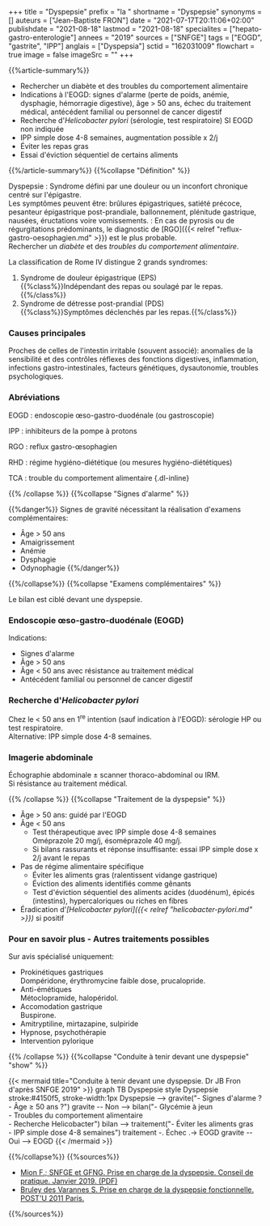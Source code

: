 +++
title = "Dyspepsie"
prefix = "la "
shortname = "Dyspepsie"
synonyms = []
auteurs = ["Jean-Baptiste FRON"]
date = "2021-07-17T20:11:06+02:00"
publishdate = "2021-08-18"
lastmod = "2021-08-18"
specialites = ["hepato-gastro-enterologie"]
annees = "2019"
sources = ["SNFGE"]
tags = ["EOGD", "gastrite", "IPP"]
anglais = ["Dyspepsia"]
sctid = "162031009"
flowchart = true
image = false
imageSrc = ""
+++

{{%article-summary%}}

- Rechercher un diabète et des troubles du comportement alimentaire
- Indications à l'EOGD: signes d'alarme (perte de poids, anémie, dysphagie, hémorragie digestive), âge > 50 ans, échec du traitement médical, antécédent familial ou personnel de cancer digestif
- Recherche d'*Helicobacter pylori* (sérologie, test respiratoire) SI EOGD non indiquée
- IPP simple dose 4-8 semaines, augmentation possible x 2/j
- Éviter les repas gras
- Essai d'éviction séquentiel de certains aliments

{{%/article-summary%}}
{{%collapse "Définition" %}}

Dyspepsie
: Syndrome défini par une douleur ou un inconfort chronique centré sur l'épigastre.  
Les symptômes peuvent être: brûlures épigastriques, satiété précoce, pesanteur épigastrique post-prandiale, ballonnement, plénitude gastrique, nausées, éructations voire vomissements.
: En cas de pyrosis ou de régurgitations prédominants, le diagnostic de [RGO]({{< relref "reflux-gastro-oesophagien.md" >}}) est le plus probable.  
Rechercher un *diabète* et des *troubles du comportement alimentaire*.

La classification de Rome IV distingue 2 grands syndromes:

1. Syndrome de douleur épigastrique (EPS)  
{{%class%}}Indépendant des repas ou soulagé par le repas.{{%/class%}}
1. Syndrome de détresse post-prandial (PDS)  
{{%class%}}Symptômes déclenchés par les repas.{{%/class%}}

### Causes principales

Proches de celles de l'intestin irritable (souvent associé): anomalies de la sensibilité
et des contrôles réflexes des fonctions digestives, inflammation, infections gastro-intestinales, facteurs génétiques, dysautonomie, troubles psychologiques.

### Abréviations

EOGD
: endoscopie œso-gastro-duodénale (ou gastroscopie)

IPP
: inhibiteurs de la pompe à protons

RGO
: reflux gastro-œsophagien

RHD
: régime hygiéno-diététique (ou mesures hygiéno-diététiques)

TCA
: trouble du comportement alimentaire
{.dl-inline}

{{% /collapse %}}
{{%collapse "Signes d'alarme" %}}

{{%danger%}}
Signes de gravité nécessitant la réalisation d'examens complémentaires:

- Âge > 50 ans
- Amaigrissement
- Anémie
- Dysphagie
- Odynophagie
{{%/danger%}}

{{%/collapse%}}
{{%collapse "Examens complémentaires" %}}

Le bilan est ciblé devant une dyspepsie.

### Endoscopie œso-gastro-duodénale (EOGD)

Indications:

- Signes d'alarme
- Âge > 50 ans
- Âge < 50 ans avec résistance au traitement médical
- Antécédent familial ou personnel de cancer digestif

### Recherche d'*Helicobacter pylori*

Chez le < 50 ans en 1<sup>re</sup> intention (sauf indication à l'EOGD): sérologie HP ou test respiratoire.  
Alternative: IPP simple dose 4-8 semaines.

### Imagerie abdominale

Échographie abdominale ± scanner thoraco-abdominal ou IRM.  
Si résistance au traitement médical.

{{% /collapse %}}
{{%collapse "Traitement de la dyspepsie" %}}

- Âge > 50 ans: guidé par l'EOGD
- Âge < 50 ans
  - Test thérapeutique avec IPP simple dose 4-8 semaines  
  Oméprazole 20 mg/j, ésoméprazole 40 mg/j.
  - Si bilans rassurants et réponse insuffisante: essai IPP simple dose x 2/j avant le repas
- Pas de régime alimentaire spécifique
  - Éviter les aliments gras (ralentissent vidange gastrique)
  - Éviction des aliments identifiés comme gênants
  - Test d'éviction séquentiel des aliments acides (duodénum), épicés (intestins), hypercaloriques ou riches en fibres
- Éradication d'*[Helicobacter pylori]({{< relref "helicobacter-pylori.md" >}})* si positif

### Pour en savoir plus - Autres traitements possibles

Sur avis spécialisé uniquement:

- Prokinétiques gastriques  
  Dompéridone, érythromycine faible dose, prucalopride.
- Anti-émétiques  
  Métoclopramide, halopéridol.
- Accomodation gastrique  
  Buspirone.
- Amitryptiline, mirtazapine, sulpiride
- Hypnose, psychothérapie
- Intervention pylorique

{{% /collapse %}}
{{%collapse "Conduite à tenir devant une dyspepsie" "show" %}}

{{< mermaid title="Conduite à tenir devant une dyspepsie. Dr JB Fron d'après SNFGE 2019" >}}
graph TB
Dyspepsie
style Dyspepsie stroke:#4150f5, stroke-width:1px
  Dyspepsie --> gravite("- Signes d'alarme ?<br>- Âge &ge; 50 ans ?")
    gravite -- Non --> bilan("- Glycémie à jeun<br>- Troubles du comportement alimentaire<br>- Recherche Helicobacter")
      bilan --> traitement("- Éviter les aliments gras<br>- IPP simple dose 4-8 semaines")
        traitement -. Échec .-> EOGD
    gravite -- Oui --> EOGD
{{< /mermaid >}}

{{%/collapse%}}
{{%sources%}}

- [Mion F.; SNFGE et GFNG. Prise en charge de la dyspepsie. Conseil de pratique. Janvier 2019. (PDF)](https://www.snfge.org/sites/default/files/recommandations/dyspepsie_2019.pdf)
- [Bruley des Varannes S. Prise en charge de la dyspepsie fonctionnelle. POST'U 2011 Paris.](https://www.fmcgastro.org/postu-main/archives/postu-2011-paris/textes-postu-2011-paris/prise-en-charge-de-la-dyspepsie-fonctionnelle/)

{{%/sources%}}
